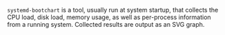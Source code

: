 `systemd-bootchart` is a tool, usually run at system startup, that collects
the CPU load, disk load, memory usage, as well as per-process information
from a running system. Collected results are output as an SVG graph.

